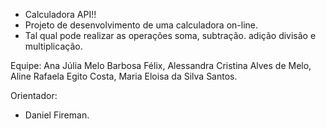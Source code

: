 - Calculadora API!!
- Projeto de desenvolvimento de uma calculadora on-line. 
- Tal qual pode realizar as operações soma, subtração. adição divisão e multiplicação. 

Equipe: Ana Júlia Melo Barbosa Félix, Alessandra Cristina Alves de Melo, Aline Rafaela Egito Costa, Maria Eloisa da Silva Santos.

Orientador:
- Daniel Fireman.